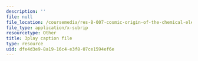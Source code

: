 ```yaml
---
description: ''
file: null
file_location: /coursemedia/res-8-007-cosmic-origin-of-the-chemical-elements-fall-2019/dfe4d3e98a1916c4e3f807ce1594ef6e_4bwMeTKC0M4.srt
file_type: application/x-subrip
resourcetype: Other
title: 3play caption file
type: resource
uid: dfe4d3e9-8a19-16c4-e3f8-07ce1594ef6e
---
```

